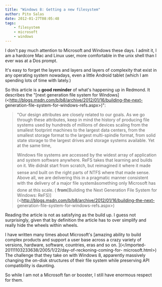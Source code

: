 ```yaml
---
title: "Windows 8: Getting a new filesystem"
author: Pito Salas
date: 2012-01-27T08:05:48
tags:
    - filesystem
    - microsoft
    - windows
---
```




I don't pay much attention to Microsoft and Windows these days. I admit it, I
am a hardcore Mac and Linux user, more comfortable in the unix shell than I
ever was at a Dos prompt.

It's easy to forget the layers and layers and layers of complexity that exist
in any operating system nowadays, even a little Android tablet (which I am
spending lots of time with lately.)

So this article is a **good reminder** of what's happening up in Redmond. It
describes the "[next generation file system for
Windows](<http://blogs.msdn.com/b/b8/archive/2012/01/16/building-the-next-
generation-file-system-for-windows-refs.aspx>)":

> "Our design attributes are closely related to our goals. As we go through
> these attributes, keep in mind the history of producing file systems used by
> hundreds of millions of devices scaling from the smallest footprint machines
> to the largest data centers, from the smallest storage format to the largest
> multi-spindle format, from solid state storage to the largest drives and
> storage systems available. Yet at the same time,
>
> Windows file systems are accessed by the widest array of application and
> system software anywhere. ReFS takes that learning and builds on it. We
> didnât start from scratch, but reimagined it where it made sense and built
> on the right parts of NTFS where that made sense. Above all, we are
> delivering this in a pragmatic manner consistent with the delivery of a
> major file systemâsomething only Microsoft has done at this scale. (
> **from**[Building the Next Generation File System for Windows:
> ReFS)](<http://blogs.msdn.com/b/b8/archive/2012/01/16/building-the-next-
> generation-file-system-for-windows-refs.aspx>)

Reading the article is not as satisfying as the build up. I guess not
surprisingly, given that by definition the article has to over simplify and
really hide the wheels within wheels.

I have written many times about Microsoft's [amazing ability to build complex
products and support a user base across a crazy variety of versions, hardware,
software, countries, eras and so on.
](</imported-20111103233638/2005/1/22/day-of-reckoning-coming-for-
microsoft.html>) The challenge that they take on with Windows 8, apparently
massively changing the on-disk structures of their file system while
preserving API compatibility is daunting.

So while I am not a Microsoft fan or booster, I still have enormous respect
for them.


